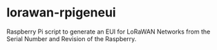 # lorawan-rpigeneui
Raspberry Pi script to generate an EUI for LoRaWAN Networks from the Serial Number and Revision of the Raspberry.
